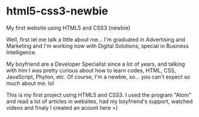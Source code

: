# html5-css3-newbie
My first website using HTML5 and CSS3 (newbie)


<p>Well, first let me talk a little about me...
I'm graduated in Advertising and Marketing and I'm working now with Digital Solutions, special in Business Intelligence.</P>

<p>My boyfriend are a Developer Specialist since a lot of years, and talking with him I  was pretty curious about how to learn codes, HTML, CSS, JavaScript, Phyton, etc. 
Of course, I'm a newbie, so... you can't expect so much about me. lol</p>

<p>This is my first project using HTML5 and CSS3. I used the program "Atom" and read a lot of articles in websites, had my boyfriend's support, watched videos and finaly I created an acount here =)</P>
